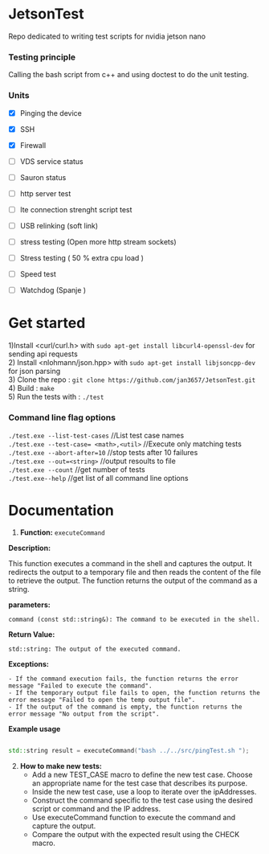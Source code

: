 # JetsonTest
Repo dedicated to writing test scripts for nvidia jetson nano

<h3> Testing principle </h3>
Calling the bash script from c++ and using doctest to do the unit testing.
 

<h3> Units </h3>

- [x] Pinging the device  
- [x] SSH 
- [x] Firewall 
- [ ] VDS service status  
- [ ] Sauron status  
- [ ] http server test  
- [ ] lte connection strenght script test 
- [ ] USB relinking (soft link)
- [ ] stress testing (Open more http stream sockets)
- [ ] Stress testing ( 50 % extra cpu load )
- [ ] Speed test
- [ ] Watchdog (Spanje )



 
 
 # Get started  

 
 
 1)Install <curl/curl.h> with `sudo apt-get install libcurl4-openssl-dev` for sending api requests  
 2) Install <nlohmann/json.hpp> with `sudo apt-get install libjsoncpp-dev` for json parsing  
 3) Clone the repo : `git clone https://github.com/jan3657/JetsonTest.git`  
 4) Build : `make`  
 5) Run the tests with : `./test`  
  

 <h3> Command line flag options </h3>  

`./test.exe --list-test-cases`          //List test case names  
`./test.exe --test-case= <math>,<util>` //Execute only matching tests   
`./test.exe --abort-after=10`           //stop tests after 10 failures   
`./test.exe --out=<string>`             //output resoults to file  
`./test.exe --count`                    //get number of tests  
`./test.exe--help`                      //get list of all command line options  


 # Documentation 

1) **Function:** `executeCommand`

**Description:**

This function executes a command in the shell and captures the output. It redirects the output to a temporary file and then reads the content of the file to retrieve the output. The function returns the output of the command as a string.

**parameters:**


    command (const std::string&): The command to be executed in the shell.

**Return Value:**

    std::string: The output of the executed command.

**Exceptions:**

    - If the command execution fails, the function returns the error message "Failed to execute the command".
    - If the temporary output file fails to open, the function returns the error message "Failed to open the temp output file".
    - If the output of the command is empty, the function returns the error message "No output from the script".

 **Example usage**
 ```c++

 std::string result = executeCommand("bash ../../src/pingTest.sh ");
```

2) **How to make new tests:**
    - Add a new TEST_CASE macro to define the new test case.
      Choose an appropriate name for the test case that describes its purpose.
    - Inside the new test case, use a loop to iterate over the ipAddresses.
    - Construct the command specific to the test case using the desired script or command and the IP address.
    - Use executeCommand function to execute the command and capture the output.
    - Compare the output with the expected result using the CHECK macro.
